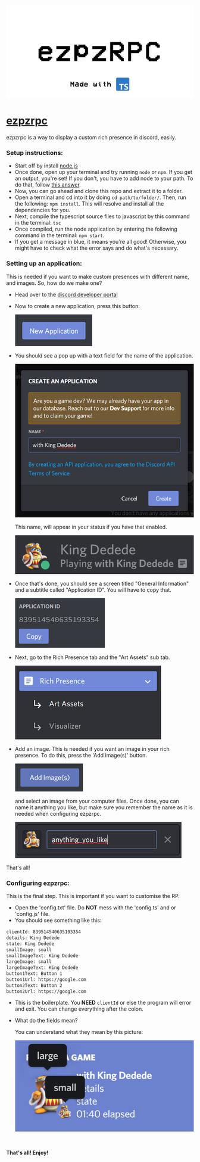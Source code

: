 <img src="./assets/header.png" alt="header/logo image">

# [ezpzrpc](https://kirbyyourmom.github.io/ezpzrpc/)

ezpzrpc is a way to display a custom rich presence in discord, easily.

### Setup instructions:

- Start off by install [node.js](https://nodejs.org/)
- Once done, open up your terminal and try running `node` or `npm`. If you get an output, you're set! If you don't, you have to add node to your path. To do that, follow [this answer](https://stackoverflow.com/a/27864253).
- Now, you can go ahead and clone this repo and extract it to a folder.
- Open a terminal and cd into it by doing `cd path/to/folder/`. Then, run the following: `npm install`. This will resolve and install all the dependencies for you.
- Next, compile the typescript source files to javascript by this command in the terminal: `tsc`
- Once compiled, run the node application by entering the following command in the terminal: `npm start`.
- If you get a message in blue, it means you're all good! Otherwise, you might have to check what the error says and do what's necessary.

### Setting up an application:

This is needed if you want to make custom presences with different name, and images. So, how do we make one?

- Head over to the [discord developer portal](https://discord.com/developers/applications)
- Now to create a new application, press this button:

  <img src="./assets/new_application.png/" alt="New application button." />

- You should see a pop up with a text field for the name of the application.

  <img src="./assets/name_application.png" alt="Name your application."/>
  <br />

  This name, will appear in your status if you have that enabled.

  <img src="./assets/status.png" alt="Rich presence shown in your status." />

- Once that's done, you should see a screen titled "General Information" and a subtitle called "Application ID". You will have to copy that.

  <img src="./assets/application_id.png" alt="Application ID." />

- Next, go to the Rich Presence tab and the "Art Assets" sub tab.

  <img src="./assets/rich_presence_dev.png" alt="Rich Presence Tab." />

- Add an image. This is needed if you want an image in your rich presence. To do this, press the 'Add image(s)' button.

  <img src="./assets/add_images.png" alt="Add Image(s) button." />

  and select an image from your computer files. Once done, you can name it anything you like, but make sure you remember the name as it is needed when configuring ezpzrpc.

  <img src="./assets/image_added.png" alt="Image added." />

That's all!

### Configuring ezpzrpc:

This is the final step. This is important if you want to customise the RP.

- Open the 'config.txt' file. Do **NOT** mess with the 'config.ts' and or 'config.js' file.
- You should see something like this:

```
clientId: 839514540635193354
details: King Dedede
state: King Dedede
smallImage: small
smallImageText: King Dedede
largeImage: small
largeImageText: King Dedede
button1Text: Button 1
button1Url: https://google.com
button2Text: Button 2
button2Url: https://google.com
```

- This is the boilerplate. You **NEED** `clientId` or else the program will error and exit. You can change everything after the colon.

- What do the fields mean?

  You can understand what they mean by this picture:

  <img src="./assets/rich_presence.png" alt="Rich presence view." />

<br />

**That's all! Enjoy!**
